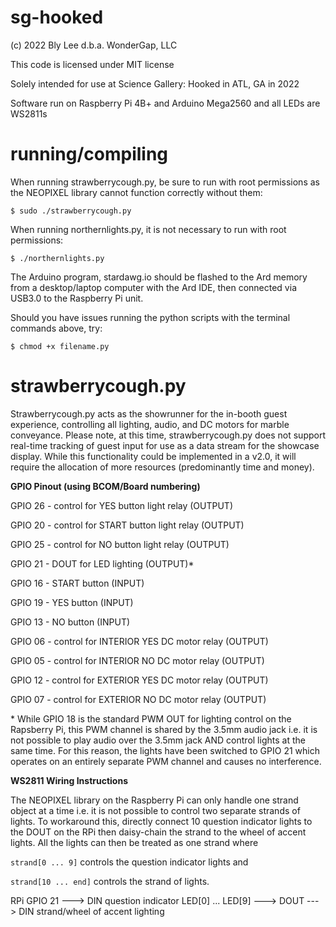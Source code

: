 # sg-hooked

(c) 2022 Bly Lee d.b.a. WonderGap, LLC

This code is licensed under MIT license

Solely intended for use at Science Gallery: Hooked in ATL, GA in 2022

Software run on Raspberry Pi 4B+ and Arduino Mega2560 and all LEDs are WS2811s

# running/compiling

When running strawberrycough.py, be sure to run with root permissions as the NEOPIXEL library cannot function correctly without them:

`$ sudo ./strawberrycough.py`

When running northernlights.py, it is not necessary to run with root permissions:

`$ ./northernlights.py`

The Arduino program, stardawg.io should be flashed to the Ard memory from a desktop/laptop computer with the Ard IDE, then connected via USB3.0 to the
Raspberry Pi unit.

Should you have issues running the python scripts with the terminal commands above, try:

`$ chmod +x filename.py`

# strawberrycough.py

Strawberrycough.py acts as the showrunner for the in-booth guest experience, controlling all lighting, audio, and DC motors for marble conveyance. Please note, at this time, strawberrycough.py does not support real-time tracking of guest input for use as a data stream for the showcase display. While this functionality could be implemented in a v2.0, it will require the allocation of more resources (predominantly time and money).

**GPIO Pinout (using BCOM/Board numbering)**
 
 GPIO 26 - control for YES button light relay (OUTPUT)
 
 GPIO 20 - control for START button light relay (OUTPUT)
 
 GPIO 25 - control for NO button light relay (OUTPUT)
 
 GPIO 21 - DOUT for LED lighting (OUTPUT)\*
 
 GPIO 16 - START button (INPUT)
 
 GPIO 19 - YES button (INPUT)
 
 GPIO 13 - NO button (INPUT)
 
 GPIO 06 - control for INTERIOR YES DC motor relay (OUTPUT)
 
 GPIO 05 - control for INTERIOR NO DC motor relay (OUTPUT)
 
 GPIO 12 - control for EXTERIOR YES DC motor relay (OUTPUT)
 
 GPIO 07 - control for EXTERIOR NO DC motor relay (OUTPUT)
 
\* While GPIO 18 is the standard PWM OUT for lighting control on the Rapsberry Pi, this PWM channel is shared by the 3.5mm audio jack i.e. it is not possible to play audio over the 3.5mm jack AND control lights at the same time. For this reason, the lights have been switched to GPIO 21 which operates
on an entirely separate PWM channel and causes no interference.

**WS2811 Wiring Instructions**

The NEOPIXEL library on the Raspberry Pi can only handle one strand object at a time i.e. it is not possible to control two separate strands of lights. To workaround this, directly connect 10 question indicator lights to the DOUT on the RPi then daisy-chain the strand to the wheel of accent lights. All the lights can then be treated as one strand where 

`strand[0 ... 9]` controls the question indicator lights and 

`strand[10 ... end]` controls the strand of lights.

RPi GPIO 21 ---> DIN question indicator LED[0] ... LED[9] ---> DOUT ---> DIN strand/wheel of accent lighting


 
 





